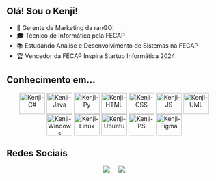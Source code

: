 ## Olá! Sou o Kenji!

- 💼 Gerente de Marketing da ranGO!
- 🎓 Técnico de Informática pela FECAP
- 📚 Estudando Análise e Desenvolvimento de Sistemas na FECAP
- 🏆 Vencedor da FECAP Inspira Startup Informática 2024

## **Conhecimento em...**
  <div style=display: inline-block align=center>
    <img align="center" alt="Kenji-C#" height="50" width="60" src="https://cdn.jsdelivr.net/gh/devicons/devicon@latest/icons/csharp/csharp-original.svg">
    <img align="center" alt="Kenji-Java" height="50" width="60" src="https://cdn.jsdelivr.net/gh/devicons/devicon@latest/icons/java/java-original.svg">
    <img align="center" alt="Kenji-Py" height="50" width="60" src="https://cdn.jsdelivr.net/gh/devicons/devicon@latest/icons/python/python-original.svg">
    <img align="center" alt="Kenji-HTML" height="50" width="60" src="https://cdn.jsdelivr.net/gh/devicons/devicon@latest/icons/html5/html5-original.svg">
    <img align="center" alt="Kenji-CSS" height="50" width="60" src="https://cdn.jsdelivr.net/gh/devicons/devicon@latest/icons/css3/css3-original.svg">
    <img align="center" alt="Kenji-JS" height="50" width="60" src="https://cdn.jsdelivr.net/gh/devicons/devicon@latest/icons/javascript/javascript-original.svg">
    <img align="center" alt="Kenji-UML" height="50" width="60" src="https://cdn.jsdelivr.net/gh/devicons/devicon@latest/icons/unifiedmodelinglanguage/unifiedmodelinglanguage-original.svg">
    <img align="center" alt="Kenji-Windows" height="50" width="60" src="https://cdn.jsdelivr.net/gh/devicons/devicon@latest/icons/windows8/windows8-original.svg">
    <img align="center" alt="Kenji-Linux" height="50" width="60" src="https://cdn.jsdelivr.net/gh/devicons/devicon@latest/icons/linux/linux-original.svg">
    <img align="center" alt="Kenji-Ubuntu" height="50" width="60" src="https://cdn.jsdelivr.net/gh/devicons/devicon@latest/icons/ubuntu/ubuntu-original.svg">
    <img align="center" alt="Kenji-PS" height="50" width="60" src="https://cdn.jsdelivr.net/gh/devicons/devicon@latest/icons/photoshop/photoshop-original.svg">
    <img align="center" alt="Kenji-Figma" height="50" width="60" src="https://cdn.jsdelivr.net/gh/devicons/devicon@latest/icons/figma/figma-original.svg" />
  </div>

  ## **Redes Sociais**
  <div width=500px align=center>
    <a href=mailto:kenji.fernandes.wakabayashi@gmail.com"> <img src="https://img.shields.io/badge/Gmail-D14836?style=for-the-badge&logo=gmail&logoColor=white"> </a> &nbsp; &nbsp;
    <a href=https://www.linkedin.com/in/kenji-fernandes-wakabayashi/> <img src="https://img.shields.io/badge/LinkedIn-0077B5?style=for-the-badge&logo=linkedin&logoColor=white"> </a>
  </div>
